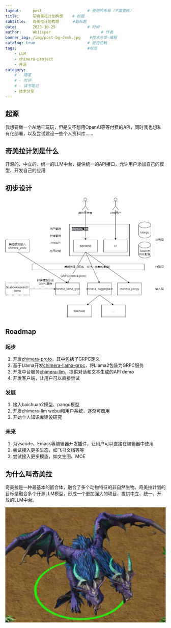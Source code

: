 ```yaml
---
layout:     post                    # 使用的布局（不需要改）
title:      🐱奇美拉计划构想	# 标题
subtitle:   奇美拉计划构想 	 #副标题
date:       2023-10-25              # 时间
author:     Wh1isper                      # 作者
banner_img: /img/post-bg-desk.jpg    #技术分享-编程
catalog: true                       # 是否归档
tags:                               #标签
    - LLM
    - chimera-project
    - 开源
category:
    # - 随笔
    # - 时评
    # - 读书笔记
    - 技术分享
---
```


## 起源

我想要做一个AI地牢玩玩，但是又不想用OpenAI等等付费的API，同时我也想私有化部署，以及尝试建设一些个人资料库……

## 奇美拉计划是什么

开源的、中立的、统一的LLM中台，提供统一的API接口，允许用户添加自己的模型、开发自己的应用

## 初步设计

![degisn-chimera](../img/2023-10-25-奇美拉计划构想/design-chimera.png)

## Roadmap

### 起步

1. 开发[chimera-proto](https://github.com/Wh1isper/chimera_llm_proto)，其中包括了GRPC定义
2. 基于Llama开发[chimera-llama-grpc](https://github.com/Wh1isper/chimera_llama_grpc)，将Llama2包装为GRPC服务
3. 开发中台服务[chimera-llm](https://github.com/Wh1isper/chimera_llm)，提供对话和文本生成的API demo
4. 开发客户端，让用户可以直接尝试

### 发展

1. 接入baichuan2模型、pangu模型
2. 开发[chimera-llm](https://github.com/Wh1isper/chimera_llm) webui和用户系统，逐渐可商用
3. 开始个人知识库建设研究

### 未来

1. 为vscode、Emacs等编辑器开发插件，让用户可以直接在编辑器中使用
2. 尝试接入更多生态，如飞书文档等等
3. 尝试接入更多模态，如文生图、MOE

## 为什么叫奇美拉

奇美拉是一种最基本的嵌合体，融合了多个动物特征的非自然生物。奇美拉计划的目标是融合多个开源LLM模型，形成一个更加强大的项目，提供中立、统一、开放的LLM中台。

![war3-chimera](../img/2023-10-25-奇美拉计划构想/war3-chimera.png)
